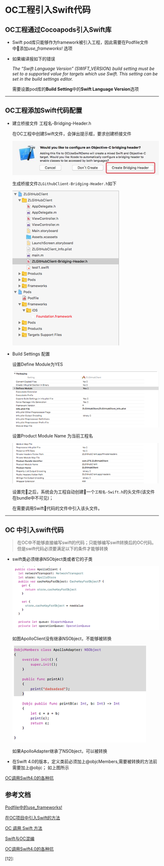# OC工程引入Swift代码

## OC工程通过Cocoapods引入Swift库

- Swift pod库只能够作为framework被引入工程，因此需要在Podfile文件中添加*use_frameworks!* 选项

- 如果编译报如下的错误

  *The “Swift Language Version” (SWIFT_VERSION) build setting must be set to a supported value for targets which use Swift. This setting can be set in the build settings editor.*

  需要设置pod库的**Build Setting**中的**Swift Language Version**选项

----

## OC工程添加Swift代码配置

- 建立桥接文件 工程名-Bridging-Header.h
  
  在OC工程中创建Swift文件，会弹出提示框，要求创建桥接文件

  ![桥接文件1][3]

  生成桥接文件`ZLGithubClient-Bridging-Header.h`如下

  ![桥接文件2][4]

- Build Settings 配置

  设置Define Module为YES

  ![Define Module][5]

  设置Product Module Name 为当前工程名

  ![product_module_name][6]

  设置完之后，系统会为工程自动创建一个`工程名-Swift.h`的头文件(该文件在bundle中不可见)；
  
  在需要调用Swift代码的文件中引入该头文件。

----

## OC 中引入swift代码

> 在OC中不能够直接编写swift的代码；只能够编写swift转换后的OC代码。但是swift代码必须要满足以下的条件才能够转换

- swift类必须继承NSObject类或者它的子类
  
  ![OC混编swift][10]

  如图ApolloClient没有继承NSObject，不能够被转换
  
  ![OC混编swift1][11]
  
  如果ApolloAdapter继承了NSObject，可以被转换

- 在Swift 4.0的版本，定义类前必须加上@objcMembers,需要被转换的方法前需要加上@objc； 如上图所示

[OC调用Swift4.0的各种坑][9]


## 参考文档

[Podfile中的use_frameworks!][1]

[在OC项目中引入Swift的方法][2]

[OC 调用 Swift 方法][7]

[Swift与OC混编][8]

[OC调用Swift4.0的各种坑][9]



[1]: https://www.jianshu.com/p/c8dadf10ec98
[2]: https://www.jianshu.com/p/a342fba7f418
[3]: pic/桥接文件1.jpg
[4]: pic/桥接文件2.png
[5]: pic/define_module.png
[6]: pic/product_module_name.png
[7]: https://blog.csdn.net/qin_shi/article/details/82458916
[8]: https://www.jianshu.com/p/69ba19692bae
[9]: https://blog.csdn.net/u012338816/article/details/83176751
[10]: pic/OC混编Swift.png
[11]: pic/OC混编Swift1.png
[12]: 